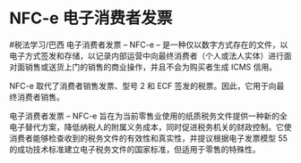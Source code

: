 # NFC-e 电子消费者发票
#税法学习/巴西
电子消费者发票 – NFC-e – 是一种仅以数字方式存在的文件，以电子方式签发和存储，以记录内部运营中向最终消费者（个人或法人实体）进行面对面销售或送货上门的销售的商业操作，并且不会为购买者生成 ICMS 信用。

NFC-e 取代了消费者销售发票、型号 2 和 ECF 签发的税票。因此，它用于向最终消费者销售。

电子消费者发票 – NFC-e 旨在为当前零售业使用的纸质税务文件提供一种新的全电子替代方案，降低纳税人的附属义务成本，同时促进税务机关的财政控制。它使消费者能够检查收到的税务文件的有效性和真实性，并提议根据电子发票模型 55 的成功技术标准建立电子税务文件的国家标准，但适用于零售的特殊性。
